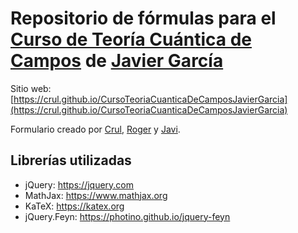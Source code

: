 # Repositorio de fórmulas para el [Curso de Teoría Cuántica de Campos](https://www.youtube.com/playlist?list=PLAnA8FVrBl8BiQd_Fg-Jr32P_v9F8vG-2) de [Javier García](https://www.youtube.com/user/jamesjamesbondbond)

Sitio web: [https://crul.github.io/CursoTeoriaCuanticaDeCamposJavierGarcia](https://crul.github.io/CursoTeoriaCuanticaDeCamposJavierGarcia)

Formulario creado por [Crul](https://github.com/Crul), [Roger](https://github.com/Gaussian-art) y [Javi](https://github.com/sware).

## Librerías utilizadas

- jQuery: https://jquery.com
- MathJax: https://www.mathjax.org
- KaTeX: https://katex.org
- jQuery.Feyn: https://photino.github.io/jquery-feyn
